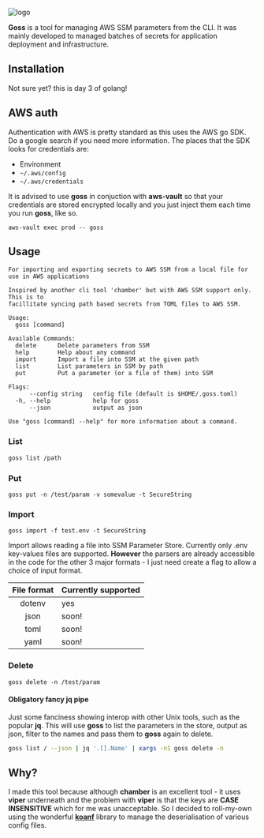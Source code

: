 ![logo](https://user-images.githubusercontent.com/22187575/93597198-3f224f80-f9ed-11ea-8b6a-fa3aec24f133.png)

**Goss** is a tool for managing AWS SSM parameters from the CLI. It was mainly developed to managed batches of secrets for application deployment and infrastructure.

## Installation
Not sure yet? this is day 3 of golang!

## AWS auth
Authentication with AWS is pretty standard as this uses the AWS go SDK. Do a google search if you need more information. The places that the SDK looks for credentials are:
- Environment
- `~/.aws/config`
- `~/.aws/credentials`

It is advised to use **goss** in conjuction with **aws-vault** so that your credentials are stored encrypted locally and you just inject them each time you run **goss**, like so.

```
aws-vault exec prod -- goss
```

## Usage
```
For importing and exporting secrets to AWS SSM from a local file for
use in AWS applications

Inspired by another cli tool 'chamber' but with AWS SSM support only. This is to
facillitate syncing path based secrets from TOML files to AWS SSM.

Usage:
  goss [command]

Available Commands:
  delete      Delete parameters from SSM
  help        Help about any command
  import      Import a file into SSM at the given path
  list        List parameters in SSM by path
  put         Put a parameter (or a file of them) into SSM

Flags:
      --config string   config file (default is $HOME/.goss.toml)
  -h, --help            help for goss
      --json            output as json

Use "goss [command] --help" for more information about a command.
```

### List
```bash
goss list /path
```

### Put
```
goss put -n /test/param -v somevalue -t SecureString
```

### Import
```
goss import -f test.env -t SecureString
```

Import allows reading a file into SSM Parameter Store. Currently only .env key-values files are supported. **However** the parsers are already accessible in the code for the other 3 major formats - I just need create a flag to allow a choice of input format.

| File format | Currently supported |
| :---------: | ------------------- |
|   dotenv    | yes                 |
|    json     | soon!               |
|    toml     | soon!               |
|    yaml     | soon!               |

### Delete
```
goss delete -n /test/param
```

#### Obligatory fancy jq pipe
Just some fanciness showing interop with other Unix tools, such as the popular **jq**. This will use **goss** to list the parameters in the store, output as json, filter to the names and pass them to **goss** again to delete.

```bash
goss list / --json | jq '.[].Name' | xargs -n1 goss delete -n
```

## Why?
I made this tool because although **chamber** is an excellent tool - it uses **viper** underneath and the problem with **viper** is that the keys are **CASE INSENSITIVE** which for me was unacceptable. So I decided to roll-my-own using the wonderful [**koanf**](https://github.com/knadh/koanf) library to manage the deserialisation of various config files.